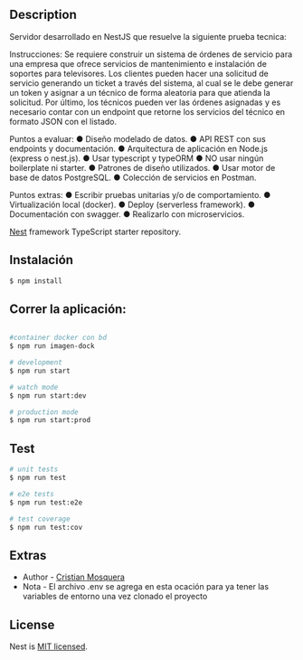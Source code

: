 ## Description

Servidor desarrollado en NestJS que resuelve la siguiente prueba tecnica:

Instrucciones:
Se requiere construir un sistema de órdenes de servicio para una empresa que ofrece servicios de
mantenimiento e instalación de soportes para televisores. Los clientes pueden hacer una solicitud de servicio
generando un ticket a través del sistema, al cual se le debe generar un token y asignar a un técnico de forma
aleatoria para que atienda la solicitud.
Por último, los técnicos pueden ver las órdenes asignadas y es necesario contar con un endpoint que retorne los
servicios del técnico en formato JSON con el listado.

Puntos a evaluar:
● Diseño modelado de datos.
● API REST con sus endpoints y documentación.
● Arquitectura de aplicación en Node.js (express o nest.js).
● Usar typescript y typeORM
● NO usar ningún boilerplate ni starter.
● Patrones de diseño utilizados.
● Usar motor de base de datos PostgreSQL.
● Colección de servicios en Postman.

Puntos extras:
● Escribir pruebas unitarias y/o de
comportamiento.
● Virtualización local (docker).
● Deploy (serverless framework).
● Documentación con swagger.
● Realizarlo con microservicios.


[Nest](https://github.com/nestjs/nest) framework TypeScript starter repository.

## Instalación

```bash
$ npm install
```

## Correr la aplicación:

```bash

#container docker con bd
$ npm run imagen-dock

# development
$ npm run start

# watch mode
$ npm run start:dev

# production mode
$ npm run start:prod
```

## Test

```bash
# unit tests
$ npm run test

# e2e tests
$ npm run test:e2e

# test coverage
$ npm run test:cov
```



## Extras

- Author - [Cristian Mosquera](https://github.com/PacificBlack)
- Nota - El archivo .env se agrega en esta ocación para ya tener las variables de entorno una vez clonado el proyecto


## License

Nest is [MIT licensed](LICENSE).
